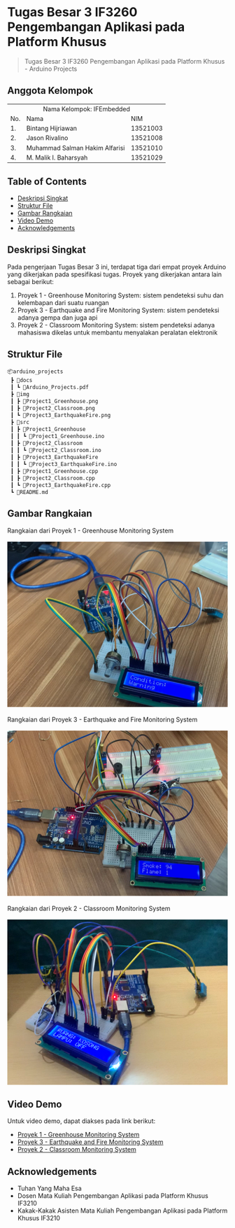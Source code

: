 # Tugas Besar 3 IF3260 Pengembangan Aplikasi pada Platform Khusus
> Tugas Besar 3 IF3260 Pengembangan Aplikasi pada Platform Khusus - Arduino Projects

## Anggota Kelompok
<table>
    <tr>
        <td colspan="3", align = "center"><center>Nama Kelompok: IFEmbedded</center></td>
    </tr>
    <tr>
        <td>No.</td>
        <td>Nama</td>
        <td>NIM</td>
    </tr>
    <tr>
        <td>1.</td>
        <td>Bintang Hijriawan</td>
        <td>13521003</td>
    </tr>
    <tr>
        <td>2.</td>
        <td>Jason Rivalino</td>
        <td>13521008</td>
    </tr>
    <tr>
        <td>3.</td>
        <td>Muhammad Salman Hakim Alfarisi</td>
        <td>13521010</td>
    </tr>
    <tr>
        <td>4.</td>
        <td>M. Malik I. Baharsyah</td>
        <td>13521029</td>
    </tr>
</table>

## Table of Contents
* [Deskripsi Singkat](#deskripsi-singkat)
* [Struktur File](#struktur-file)
* [Gambar Rangkaian](#gambar-rangkaian)
* [Video Demo](#video-demo)
* [Acknowledgements](#acknowledgements)

## Deskripsi Singkat 
Pada pengerjaan Tugas Besar 3 ini, terdapat tiga dari empat proyek Arduino yang dikerjakan pada spesifikasi tugas. Proyek yang dikerjakan antara lain sebagai berikut:
1. Proyek 1 - Greenhouse Monitoring System: sistem pendeteksi suhu dan kelembapan dari suatu ruangan
2. Proyek 3 - Earthquake and Fire Monitoring System: sistem pendeteksi adanya gempa dan juga api
3. Proyek 2 - Classroom Monitoring System: sistem pendeteksi adanya mahasiswa dikelas untuk membantu menyalakan peralatan elektronik

## Struktur File
```
📦arduino_projects
 ┣ 📂docs
 ┃ ┗ 📜Arduino_Projects.pdf
 ┣ 📂img
 ┃ ┣ 📜Project1_Greenhouse.png
 ┃ ┣ 📜Project2_Classroom.png
 ┃ ┗ 📜Project3_EarthquakeFire.png
 ┣ 📂src
 ┃ ┣ 📂Project1_Greenhouse
 ┃ ┃ ┗ 📜Project1_Greenhouse.ino
 ┃ ┣ 📂Project2_Classroom
 ┃ ┃ ┗ 📜Project2_Classroom.ino
 ┃ ┣ 📂Project3_EarthquakeFire
 ┃ ┃ ┗ 📜Project3_EarthquakeFire.ino
 ┃ ┣ 📜Project1_Greenhouse.cpp
 ┃ ┣ 📜Project2_Classroom.cpp
 ┃ ┗ 📜Project3_EarthquakeFire.cpp
 ┗ 📜README.md
```

## Gambar Rangkaian
Rangkaian dari Proyek 1 - Greenhouse Monitoring System<br><br>
![Project1](screenshoot/Project1_Greenhouse.png)
<br><br>
Rangkaian dari Proyek 3 - Earthquake and Fire Monitoring System<br><br>
![Project3](screenshoot/Project3_EarthquakeFire.png)
<br><br>
Rangkaian dari Proyek 2 - Classroom Monitoring System<br><br>
![Project2](screenshoot/Project2_Classroom.png)

## Video Demo
Untuk video demo, dapat diakses pada link berikut:<br>
- [Proyek 1 - Greenhouse Monitoring System](https://drive.google.com/file/d/1uTx2DEat7ewV-kEsYQTKva57vaRyaz-p/view?usp=drive_link)<br>
- [Proyek 3 - Earthquake and Fire Monitoring System](https://drive.google.com/file/d/1DTZ90-u0ZCSyecoqEX4bmLj5jbpZLCWr/view?usp=drive_link)<br>
- [Proyek 2 - Classroom Monitoring System](https://drive.google.com/file/d/10DwcWLylWrxZhUY167ViWxy3p_JRfXn2/view?usp=drive_link)

## Acknowledgements
- Tuhan Yang Maha Esa
- Dosen Mata Kuliah Pengembangan Aplikasi pada Platform Khusus IF3210
- Kakak-Kakak Asisten Mata Kuliah Pengembangan Aplikasi pada Platform Khusus IF3210
